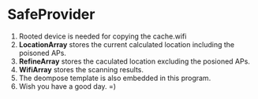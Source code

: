 SafeProvider
============
1. Rooted device is needed for copying the cache.wifi
2. **LocationArray** stores the current calculated location including the poisoned
   APs.
3. **RefineArray** stores the caculated location excluding the posioned APs.
4. **WifiArray** stores the scanning results.
5. The deompose template is also embedded in this program.
5. Wish you have a good day. =)
